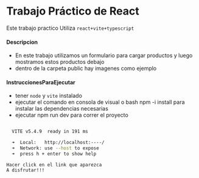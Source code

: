 # Trabajo Práctico de React
Este trabajo practico Utiliza `react+vite+typescript`
#### Descripcion
+  En este trabajo utilizamos un formulario para cargar productos y luego mostramos estos productos debajo
+ dentro de la carpeta public hay imagenes como ejemplo
#### InstruccionesParaEjecutar
+ tener `node` y `vite` instalado
+ ejecutar el comando en consola de visual o bash npm -i install para instalar las dependencias necesarias
+ ejecutar npm run dev para correr el proyecto
```BASH

  VITE v5.4.9  ready in 191 ms

  ➜  Local:   http://localhost:----/
  ➜  Network: use --host to expose
  ➜  press h + enter to show help
```
    Hacer click en el link que aparezca
    A disfrutar!!!

